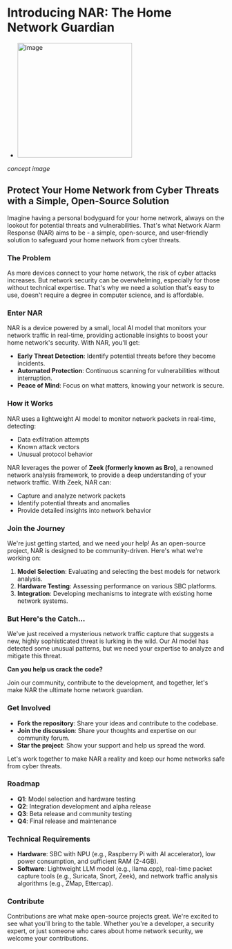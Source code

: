  # Introducing NAR: The Home Network Guardian
 * <img width="265" height="265" alt="image" src="https://github.com/user-attachments/assets/b4617fcf-bb13-4c0d-811c-d7c0813fa409" />
*concept image*
## Protect Your Home Network from Cyber Threats with a Simple, Open-Source Solution

Imagine having a personal bodyguard for your home network, always on the lookout for potential threats and vulnerabilities. That's what Network Alarm Response (NAR) aims to be - a simple, open-source, and user-friendly solution to safeguard your home network from cyber threats.

### The Problem

As more devices connect to your home network, the risk of cyber attacks increases. But network security can be overwhelming, especially for those without technical expertise. That's why we need a solution that's easy to use, doesn't require a degree in computer science, and is affordable.

### Enter NAR

NAR is a device powered by a small, local AI model that monitors your network traffic in real-time, providing actionable insights to boost your home network's security. With NAR, you'll get:

* **Early Threat Detection**: Identify potential threats before they become incidents.
* **Automated Protection**: Continuous scanning for vulnerabilities without interruption.
* **Peace of Mind**: Focus on what matters, knowing your network is secure.

### How it Works

NAR uses a lightweight AI model to monitor network packets in real-time, detecting:
* Data exfiltration attempts
* Known attack vectors
* Unusual protocol behavior

NAR leverages the power of **Zeek (formerly known as Bro)**, a renowned network analysis framework, to provide a deep understanding of your network traffic. With Zeek, NAR can:

* Capture and analyze network packets
* Identify potential threats and anomalies
* Provide detailed insights into network behavior

### Join the Journey

We're just getting started, and we need your help! As an open-source project, NAR is designed to be community-driven. Here's what we're working on:

1. **Model Selection**: Evaluating and selecting the best models for network analysis.
2. **Hardware Testing**: Assessing performance on various SBC platforms.
3. **Integration**: Developing mechanisms to integrate with existing home network systems.

### But Here's the Catch...

We've just received a mysterious network traffic capture that suggests a new, highly sophisticated threat is lurking in the wild. Our AI model has detected some unusual patterns, but we need your expertise to analyze and mitigate this threat.

**Can you help us crack the code?**

Join our community, contribute to the development, and together, let's make NAR the ultimate home network guardian.

### Get Involved

* **Fork the repository**: Share your ideas and contribute to the codebase.
* **Join the discussion**: Share your thoughts and expertise on our community forum.
* **Star the project**: Show your support and help us spread the word.

Let's work together to make NAR a reality and keep our home networks safe from cyber threats.

### Roadmap

* **Q1**: Model selection and hardware testing
* **Q2**: Integration development and alpha release
* **Q3**: Beta release and community testing
* **Q4**: Final release and maintenance

### Technical Requirements

* **Hardware**: SBC with NPU (e.g., Raspberry Pi with AI accelerator), low power consumption, and sufficient RAM (2-4GB).
* **Software**: Lightweight LLM model (e.g., llama.cpp), real-time packet capture tools (e.g., Suricata, Snort, Zeek), and network traffic analysis algorithms (e.g., ZMap, Ettercap).

### Contribute

Contributions are what make open-source projects great. We're excited to see what you'll bring to the table. Whether you're a developer, a security expert, or just someone who cares about home network security, we welcome your contributions.

